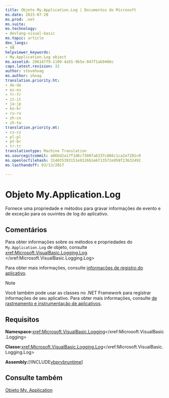 ```yaml
---
title: Objeto My.Application.Log | Documentos do Microsoft
ms.date: 2015-07-20
ms.prod: .net
ms.suite: 
ms.technology:
- devlang-visual-basic
ms.topic: article
dev_langs:
- VB
helpviewer_keywords:
- My.Application.Log object
ms.assetid: 296147f9-1109-4a55-9b5e-047f1ab9466c
caps.latest.revision: 32
author: stevehoag
ms.author: shoag
translation.priority.ht:
- de-de
- es-es
- fr-fr
- it-it
- ja-jp
- ko-kr
- ru-ru
- zh-cn
- zh-tw
translation.priority.mt:
- cs-cz
- pl-pl
- pt-br
- tr-tr
translationtype: Machine Translation
ms.sourcegitcommit: a06bd2a17f1d6c7308fa6337c866c1ca2e7281c0
ms.openlocfilehash: 314035393151e9126b1e6f13572e958f23632492
ms.lasthandoff: 03/13/2017

---
```

# <a name="myapplicationlog-object"></a>Objeto My.Application.Log
Fornece uma propriedade e métodos para gravar informações de evento e de exceção para os ouvintes de log do aplicativo.  
  
## <a name="remarks"></a>Comentários  
 Para obter informações sobre os métodos e propriedades do `My.Application.Log` de objeto, consulte <xref:Microsoft.VisualBasic.Logging.Log>.</xref:Microsoft.VisualBasic.Logging.Log>  
  
 Para obter mais informações, consulte [informações de registro do aplicativo](../../../visual-basic/developing-apps/programming/log-info/logging-information-from-the-application.md).  
  
> [!NOTE]
>  Você também pode usar as classes no .NET Framework para registrar informações de seu aplicativo. Para obter mais informações, consulte [de rastreamento e instrumentação de aplicativos](http://msdn.microsoft.com/library/773b6fc4-9013-4322-b728-5dec7a72e743).  
  
## <a name="requirements"></a>Requisitos  
 **Namespace:**<xref:Microsoft.VisualBasic.Logging></xref:Microsoft.VisualBasic.Logging>  
  
 **Classe:**<xref:Microsoft.VisualBasic.Logging.Log></xref:Microsoft.VisualBasic.Logging.Log>  
  
 **Assembly:**[!INCLUDE[vbprvbruntime](../../../visual-basic/language-reference/objects/includes/vbprvbruntime_md.md)]  
  
## <a name="see-also"></a>Consulte também  
 [Objeto My. Application](../../../visual-basic/language-reference/objects/my-application-object.md)
